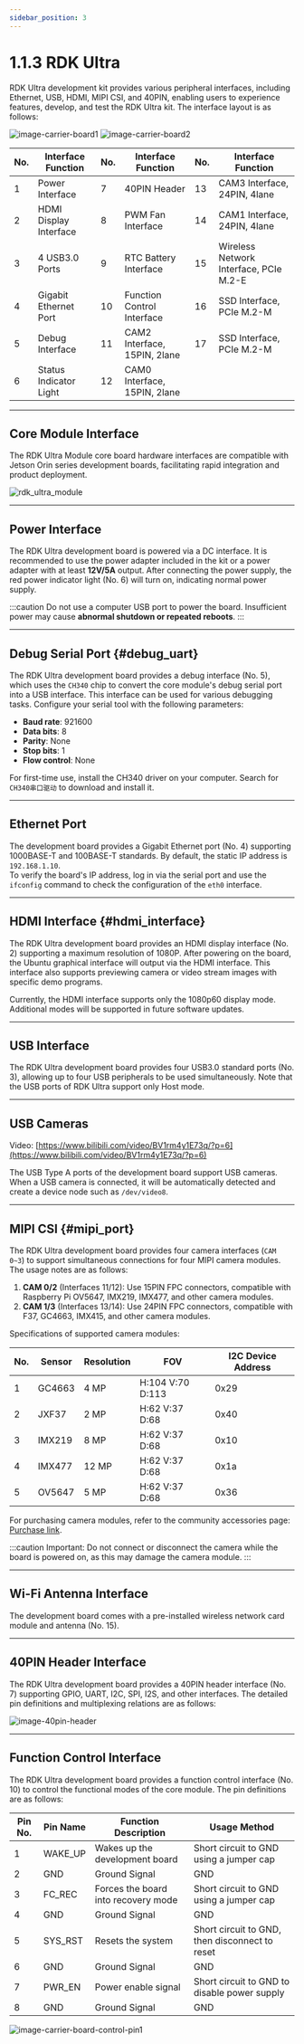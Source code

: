 ```yaml
---
sidebar_position: 3
---
```


# 1.1.3 RDK Ultra

RDK Ultra development kit provides various peripheral interfaces, including Ethernet, USB, HDMI, MIPI CSI, and 40PIN, enabling users to experience features, develop, and test the RDK Ultra kit. The interface layout is as follows:

![image-carrier-board1](../../../../../../static/img/01_Quick_start/image/hardware_interface/image-rdk-ultra-interface1.jpg)
![image-carrier-board2](../../../../../../static/img/01_Quick_start/image/hardware_interface/image-rdk-ultra-interface2.jpg)

| No.  | Interface Function       | No.  | Interface Function        | No.  | Interface Function          |
| ---- | ------------------------ | ---- | ------------------------- | ---- | --------------------------- |
| 1    | Power Interface          | 7    | 40PIN Header              | 13   | CAM3 Interface, 24PIN, 4lane |
| 2    | HDMI Display Interface   | 8    | PWM Fan Interface         | 14   | CAM1 Interface, 24PIN, 4lane |
| 3    | 4 USB3.0 Ports           | 9    | RTC Battery Interface     | 15   | Wireless Network Interface, PCIe M.2-E |
| 4    | Gigabit Ethernet Port    | 10   | Function Control Interface | 16   | SSD Interface, PCIe M.2-M    |
| 5    | Debug Interface          | 11   | CAM2 Interface, 15PIN, 2lane | 17 | SSD Interface, PCIe M.2-M    |
| 6    | Status Indicator Light   | 12   | CAM0 Interface, 15PIN, 2lane |     |                             |

---

## Core Module Interface

The RDK Ultra Module core board hardware interfaces are compatible with Jetson Orin series development boards, facilitating rapid integration and product deployment.

![rdk_ultra_module](../../../../../../static/img/01_Quick_start/image/hardware_interface/rdk_ultra_module.png)

---

## Power Interface

The RDK Ultra development board is powered via a DC interface. It is recommended to use the power adapter included in the kit or a power adapter with at least **12V/5A** output. After connecting the power supply, the red power indicator light (No. 6) will turn on, indicating normal power supply.

:::caution
Do not use a computer USB port to power the board. Insufficient power may cause **abnormal shutdown or repeated reboots**.
:::

---

## Debug Serial Port {#debug_uart}

The RDK Ultra development board provides a debug interface (No. 5), which uses the `CH340` chip to convert the core module's debug serial port into a USB interface. This interface can be used for various debugging tasks. Configure your serial tool with the following parameters:

- **Baud rate**: 921600  
- **Data bits**: 8  
- **Parity**: None  
- **Stop bits**: 1  
- **Flow control**: None  

For first-time use, install the CH340 driver on your computer. Search for `CH340串口驱动` to download and install it.

---

## Ethernet Port

The development board provides a Gigabit Ethernet port (No. 4) supporting 1000BASE-T and 100BASE-T standards. By default, the static IP address is `192.168.1.10`.  
To verify the board's IP address, log in via the serial port and use the `ifconfig` command to check the configuration of the `eth0` interface.

---

## HDMI Interface {#hdmi_interface}

The RDK Ultra development board provides an HDMI display interface (No. 2) supporting a maximum resolution of 1080P. After powering on the board, the Ubuntu graphical interface will output via the HDMI interface. This interface also supports previewing camera or video stream images with specific demo programs.

Currently, the HDMI interface supports only the 1080p60 display mode. Additional modes will be supported in future software updates.

---

## USB Interface

The RDK Ultra development board provides four USB3.0 standard ports (No. 3), allowing up to four USB peripherals to be used simultaneously. Note that the USB ports of RDK Ultra support only Host mode.

---

## USB Cameras

Video: [https://www.bilibili.com/video/BV1rm4y1E73q/?p=6](https://www.bilibili.com/video/BV1rm4y1E73q/?p=6)

The USB Type A ports of the development board support USB cameras. When a USB camera is connected, it will be automatically detected and create a device node such as `/dev/video8`.

---

## MIPI CSI {#mipi_port}

The RDK Ultra development board provides four camera interfaces (`CAM 0~3`) to support simultaneous connections for four MIPI camera modules. The usage notes are as follows:

1. **CAM 0/2** (Interfaces 11/12): Use 15PIN FPC connectors, compatible with Raspberry Pi OV5647, IMX219, IMX477, and other camera modules.  
2. **CAM 1/3** (Interfaces 13/14): Use 24PIN FPC connectors, compatible with F37, GC4663, IMX415, and other camera modules.

Specifications of supported camera modules:

| No.  | Sensor  | Resolution | FOV              | I2C Device Address |
| ---- | ------- | ---------- | ---------------- | ------------------ |
| 1    | GC4663  | 4 MP       | H:104 V:70 D:113 | 0x29               |
| 2    | JXF37   | 2 MP       | H:62  V:37 D:68  | 0x40               |
| 3    | IMX219  | 8 MP       | H:62  V:37 D:68  | 0x10               |
| 4    | IMX477  | 12 MP      | H:62  V:37 D:68  | 0x1a               |
| 5    | OV5647  | 5 MP       | H:62  V:37 D:68  | 0x36               |

For purchasing camera modules, refer to the community accessories page: [Purchase link](../../07_Advanced_development/01_hardware_development/rdk_x3/accessory.md).

:::caution
Important: Do not connect or disconnect the camera while the board is powered on, as this may damage the camera module.
:::

---

## Wi-Fi Antenna Interface

The development board comes with a pre-installed wireless network card module and antenna (No. 15).

---

## 40PIN Header Interface

The RDK Ultra development board provides a 40PIN header interface (No. 7) supporting GPIO, UART, I2C, SPI, I2S, and other interfaces. The detailed pin definitions and multiplexing relations are as follows:

![image-40pin-header](../../../../../../static/img/01_Quick_start/image/hardware_interface/image-interface-40pin.jpg)

---

## Function Control Interface

The RDK Ultra development board provides a function control interface (No. 10) to control the functional modes of the core module. The pin definitions are as follows:

| Pin No. | Pin Name | Function Description          | Usage Method                           |
| ------- | -------- | ---------------------------- | -------------------------------------- |
| 1       | WAKE_UP  | Wakes up the development board | Short circuit to GND using a jumper cap |
| 2       | GND      | Ground Signal                | GND                                    |
| 3       | FC_REC   | Forces the board into recovery mode | Short circuit to GND using a jumper cap |
| 4       | GND      | Ground Signal                | GND                                    |
| 5       | SYS_RST  | Resets the system            | Short circuit to GND, then disconnect to reset |
| 6       | GND      | Ground Signal                | GND                                    |
| 7       | PWR_EN   | Power enable signal          | Short circuit to GND to disable power supply |
| 8       | GND      | Ground Signal                | GND                                    |

![image-carrier-board-control-pin1](../../../../../../static/img/01_Quick_start/image/hardware_interface/image-rdk-ultra-interface-control.jpg)

